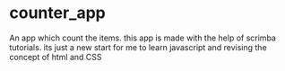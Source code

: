 # counter_app
An app which count the items.
this app is made with the help of scrimba tutorials.
its just a new start for me to learn javascript
and revising the concept of html and CSS
